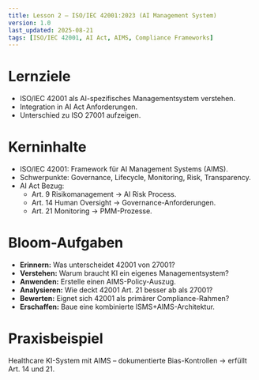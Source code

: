 ```yaml
---
title: Lesson 2 – ISO/IEC 42001:2023 (AI Management System)
version: 1.0
last_updated: 2025-08-21
tags: [ISO/IEC 42001, AI Act, AIMS, Compliance Frameworks]
---
```


# Lernziele
- ISO/IEC 42001 als AI-spezifisches Managementsystem verstehen.
- Integration in AI Act Anforderungen.
- Unterschied zu ISO 27001 aufzeigen.

# Kerninhalte
- ISO/IEC 42001: Framework für AI Management Systems (AIMS).  
- Schwerpunkte: Governance, Lifecycle, Monitoring, Risk, Transparency.  
- AI Act Bezug:  
  - Art. 9 Risikomanagement → AI Risk Process.  
  - Art. 14 Human Oversight → Governance-Anforderungen.  
  - Art. 21 Monitoring → PMM-Prozesse.

# Bloom-Aufgaben
- **Erinnern:** Was unterscheidet 42001 von 27001?  
- **Verstehen:** Warum braucht KI ein eigenes Managementsystem?  
- **Anwenden:** Erstelle einen AIMS-Policy-Auszug.  
- **Analysieren:** Wie deckt 42001 Art. 21 besser ab als 27001?  
- **Bewerten:** Eignet sich 42001 als primärer Compliance-Rahmen?  
- **Erschaffen:** Baue eine kombinierte ISMS+AIMS-Architektur.

# Praxisbeispiel
Healthcare KI-System mit AIMS – dokumentierte Bias-Kontrollen → erfüllt Art. 14 und 21.  
